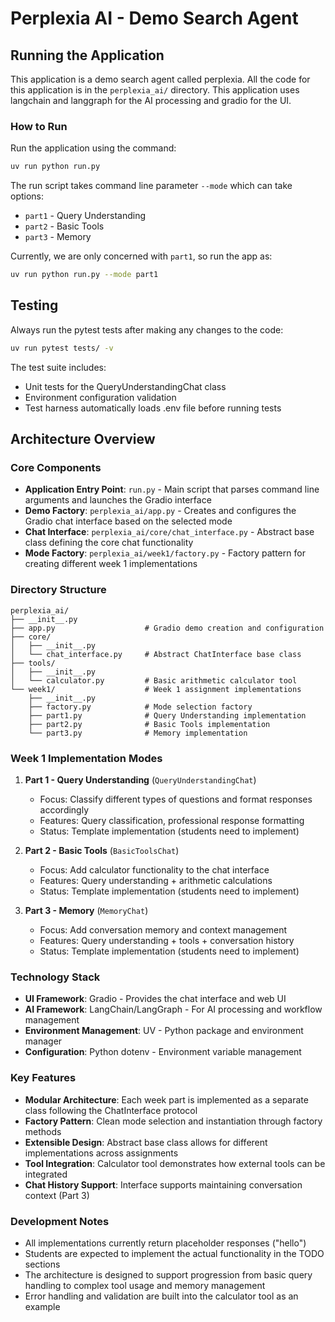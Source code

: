 # Perplexia AI - Demo Search Agent

## Running the Application

This application is a demo search agent called perplexia. All the code for this application is in the `perplexia_ai/` directory. This application uses langchain and langgraph for the AI processing and gradio for the UI.

### How to Run

Run the application using the command:
```bash
uv run python run.py
```

The run script takes command line parameter `--mode` which can take options:
- `part1` - Query Understanding 
- `part2` - Basic Tools
- `part3` - Memory

Currently, we are only concerned with `part1`, so run the app as:
```bash
uv run python run.py --mode part1
```

## Testing

Always run the pytest tests after making any changes to the code:
```bash
uv run pytest tests/ -v
```

The test suite includes:
- Unit tests for the QueryUnderstandingChat class
- Environment configuration validation
- Test harness automatically loads .env file before running tests

## Architecture Overview

### Core Components

- **Application Entry Point**: `run.py` - Main script that parses command line arguments and launches the Gradio interface
- **Demo Factory**: `perplexia_ai/app.py` - Creates and configures the Gradio chat interface based on the selected mode
- **Chat Interface**: `perplexia_ai/core/chat_interface.py` - Abstract base class defining the core chat functionality
- **Mode Factory**: `perplexia_ai/week1/factory.py` - Factory pattern for creating different week 1 implementations

### Directory Structure

```
perplexia_ai/
├── __init__.py
├── app.py                    # Gradio demo creation and configuration
├── core/
│   ├── __init__.py
│   └── chat_interface.py     # Abstract ChatInterface base class
├── tools/
│   ├── __init__.py
│   └── calculator.py         # Basic arithmetic calculator tool
└── week1/                    # Week 1 assignment implementations
    ├── __init__.py
    ├── factory.py            # Mode selection factory
    ├── part1.py              # Query Understanding implementation
    ├── part2.py              # Basic Tools implementation  
    └── part3.py              # Memory implementation
```

### Week 1 Implementation Modes

1. **Part 1 - Query Understanding** (`QueryUnderstandingChat`)
   - Focus: Classify different types of questions and format responses accordingly
   - Features: Query classification, professional response formatting
   - Status: Template implementation (students need to implement)

2. **Part 2 - Basic Tools** (`BasicToolsChat`) 
   - Focus: Add calculator functionality to the chat interface
   - Features: Query understanding + arithmetic calculations
   - Status: Template implementation (students need to implement)

3. **Part 3 - Memory** (`MemoryChat`)
   - Focus: Add conversation memory and context management
   - Features: Query understanding + tools + conversation history
   - Status: Template implementation (students need to implement)

### Technology Stack

- **UI Framework**: Gradio - Provides the chat interface and web UI
- **AI Framework**: LangChain/LangGraph - For AI processing and workflow management
- **Environment Management**: UV - Python package and environment manager
- **Configuration**: Python dotenv - Environment variable management

### Key Features

- **Modular Architecture**: Each week part is implemented as a separate class following the ChatInterface protocol
- **Factory Pattern**: Clean mode selection and instantiation through factory methods  
- **Extensible Design**: Abstract base class allows for different implementations across assignments
- **Tool Integration**: Calculator tool demonstrates how external tools can be integrated
- **Chat History Support**: Interface supports maintaining conversation context (Part 3)

### Development Notes

- All implementations currently return placeholder responses ("hello")
- Students are expected to implement the actual functionality in the TODO sections
- The architecture is designed to support progression from basic query handling to complex tool usage and memory management
- Error handling and validation are built into the calculator tool as an example